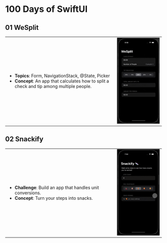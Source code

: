 # 100 Days of SwiftUI

## 01 WeSplit

<table>
<tr>
  <td width="70%">
    <ul>
      <li><strong>Topics</strong>: Form, NavigationStack, @State, Picker</li>
      <li><strong>Concept</strong>: An app that calculates how to split a check and tip among multiple people.</li>
    </ul>
  </td>
  <td width="30%" style="text-align: center;"><img src="./Demo/01-WeSplit.gif" alt="WeSplit Demo" width="100%" /></td>
</tr>
</table>

## 02 Snackify

<table>
<tr>
  <td width="70%">
    <ul>
      <li><strong>Challenge</strong>: Build an app that handles unit conversions.</li>
      <li><strong>Concept</strong>: Turn your steps into snacks.</li>
    </ul>
  </td>
  <td width="30%" style="text-align: center;"><img src="./Demo/02-Snackify.gif" alt="Snackify Demo" width="100%" /></td>
</tr>
</table>